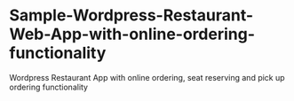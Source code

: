 # Sample-Wordpress-Restaurant-Web-App-with-online-ordering-functionality
Wordpress Restaurant App with online ordering, seat reserving and pick up ordering functionality
